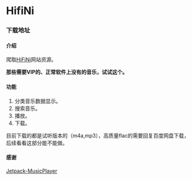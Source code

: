 # HifiNi

### 下载地址

[](https://qr.api.cli.im/newqr/create?data=http%253A%252F%252Ffile.cudag.com%252F2022%252F01%252F07%252Fe12cf85740f7b943806c793f213af56a.apk&level=H&transparent=0&bgcolor=%23FFFFFF&forecolor=%23000&blockpixel=12&marginblock=2&logourl=&size=400&logoshape=no&embed_text_fontfamily=simhei.ttc&eye_use_fore=&background=images%2Fbackground%2Fbg25.png&wper=0.84&hper=0.84&tper=0.08&lper=0.08&qrcode_eyes=pin-3.png&outcolor=&incolor=%231694e3&body_type=0&qr_rotate=0&text=&fontfamily=msyh.ttf&fontsize=30&fontcolor=&logo_pos=0&kid=bizcliim&time=1641561500&key=d8470190cecfd0c2c43877c997ac00d2)

#### 介绍

爬取[HiFiNi](https://www.hifini.com/)网站资源。

**那些需要VIP的、正常软件上没有的音乐，试试这个。**

#### 功能

1. 分类音乐数据显示。
2. 搜索音乐。
3. 播放。
4. 下载。

目前下载的都是试听版本的（m4a,mp3），高质量flac的需要回复百度网盘下载，后续看看这部分能不能做。


#### 感谢

[Jetpack-MusicPlayer](https://github.com/KunMinX/Jetpack-MusicPlayer)




